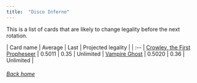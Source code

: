 ```yaml
---
title:  "Disco Inferno"
---
```


This is a list of cards that are likely to change legality before the next rotation.

| Card name | Average | Last | Projected legality |
| :-- |
[Crowley, the First Propheseer](https://db.ygoprodeck.com/card/?search=Crowley,%20the%20First%20Propheseer) | 0.5011 | 0.35 | Unlimited |
[Vampire Ghost](https://db.ygoprodeck.com/card/?search=Vampire%20Ghost) | 0.5020 | 0.36 | Unlimited |

###### [Back home](index)